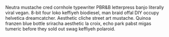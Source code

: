 Neutra mustache cred cornhole typewriter PBR&B letterpress banjo literally viral vegan. 8-bit four loko keffiyeh biodiesel, man braid offal DIY occupy helvetica dreamcatcher. Aesthetic cliche street art mustache. Quinoa franzen blue bottle sriracha aesthetic la croix, echo park pabst migas tumeric before they sold out swag keffiyeh polaroid.